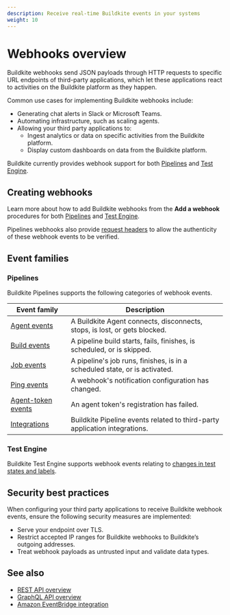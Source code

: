 ```yaml
---
description: Receive real-time Buildkite events in your systems
weight: 10
---
```


# Webhooks overview

Buildkite webhooks send JSON payloads through HTTP requests to specific URL endpoints of third-party applications, which let these applications react to activities on the Buildkite platform as they happen.

Common use cases for implementing Buildkite webhooks include:

- Generating chat alerts in Slack or Microsoft Teams.
- Automating infrastructure, such as scaling agents.
- Allowing your third party applications to:
    * Ingest analytics or data on specific activities from the Buildkite platform.
    * Display custom dashboards on data from the Buildkite platform.

Buildkite currently provides webhook support for both [Pipelines](/docs/apis/webhooks/pipelines) and [Test Engine](/docs/apis/webhooks/test-engine).

## Creating webhooks

Learn more about how to add Buildkite webhooks from the **Add a webhook** procedures for both [Pipelines](/docs/apis/webhooks/pipelines#add-a-webhook) and [Test Engine](/docs/apis/webhooks/test-engine#add-a-webhook).

Pipelines webhooks also provide [request headers](/docs/apis/webhooks/pipelines#http-headers) to allow the authenticity of these webhook events to be verified.

## Event families

### Pipelines

Buildkite Pipelines supports the following categories of webhook events.

| Event family | Description |
|--------------|-------------|
| [Agent events](/docs/apis/webhooks/pipelines/agent_events) | A Buildkite Agent connects, disconnects, stops, is lost, or gets blocked. |
| [Build events](/docs/apis/webhooks/pipelines/build_events) | A pipeline build starts, fails, finishes, is scheduled, or is skipped. |
| [Job events](/docs/apis/webhooks/pipelines/job_events) | A pipeline's job runs, finishes, is in a scheduled state, or is activated. |
| [Ping events](/docs/apis/webhooks/pipelines/ping_events) | A webhook's notification configuration has changed. |
| [Agent-token events](/docs/apis/webhooks/pipelines/agent_token_events) | An agent token's registration has failed. |
| [Integrations](/docs/apis/webhooks/pipelines/integrations) | Buildkite Pipeline events related to third-party application integrations. |

### Test Engine

Buildkite Test Engine supports webhook events relating to [changes in test states and labels](/docs/apis/webhooks/test-engine).

## Security best practices

When configuring your third party applications to receive Buildkite webhook events, ensure the following security measures are implemented:

- Serve your endpoint over TLS.
- Restrict accepted IP ranges for Buildkite webhooks to Buildkite’s outgoing addresses.
- Treat webhook payloads as untrusted input and validate data types.

## See also

- [REST API overview](/docs/apis/rest_api)
- [GraphQL API overview](/docs/apis/graphql_api)
- [Amazon EventBridge integration](/docs/pipelines/integrations/other/amazon_eventbridge)
